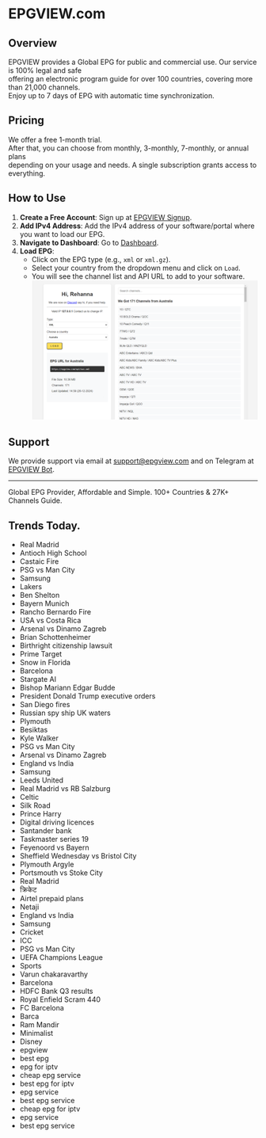 # EPGVIEW.com



## Overview
EPGVIEW provides a Global EPG for public and commercial use. Our service is 100% legal and safe\
offering an electronic program guide for over 100 countries, covering more than 21,000 channels.\
Enjoy up to 7 days of EPG with automatic time synchronization.

## Pricing
We offer a free 1-month trial. \
After that, you can choose from monthly, 3-monthly, 7-monthly, or annual plans \
depending on your usage and needs. A single subscription grants access to everything.

## How to Use
1. **Create a Free Account**: Sign up at [EPGVIEW Signup](https://epgview.com/signup.php).
2. **Add IPv4 Address**: Add the IPv4 address of your software/portal where you want to load our EPG.
3. **Navigate to Dashboard**: Go to [Dashboard](https://epgview.com/dashboard.php).
4. **Load EPG**:
   - Click on the EPG type (e.g., `xml` or `xml.gz`).
   - Select your country from the dropdown menu and click on `Load`.
   - You will see the channel list and API URL to add to your software.
![EPGVIEW](img/dashboard.png)
## Support
We provide support via email at [support@epgview.com](mailto:support@epgview.com) and on Telegram at [EPGVIEW Bot](https://t.me/epgview_bot).

---

Global EPG Provider, Affordable and Simple. 100+ Countries & 27K+ Channels Guide.

## Trends Today.

- Real Madrid
- Antioch High School
- Castaic Fire
- PSG vs Man City
- Samsung
- Lakers
- Ben Shelton
- Bayern Munich
- Rancho Bernardo Fire
- USA vs Costa Rica
- Arsenal vs Dinamo Zagreb
- Brian Schottenheimer
- Birthright citizenship lawsuit
- Prime Target
- Snow in Florida
- Barcelona
- Stargate AI
- Bishop Mariann Edgar Budde
- President Donald Trump executive orders
- San Diego fires
- Russian spy ship UK waters
- Plymouth
- Besiktas
- Kyle Walker
- PSG vs Man City
- Arsenal vs Dinamo Zagreb
- England vs India
- Samsung
- Leeds United
- Real Madrid vs RB Salzburg
- Celtic
- Silk Road
- Prince Harry
- Digital driving licences
- Santander bank
- Taskmaster series 19
- Feyenoord vs Bayern
- Sheffield Wednesday vs Bristol City
- Plymouth Argyle
- Portsmouth vs Stoke City
- Real Madrid
- क्रिकेट
- Airtel prepaid plans
- Netaji
- England vs India
- Samsung
- Cricket
- ICC
- PSG vs Man City
- UEFA Champions League
- Sports
- Varun chakaravarthy
- Barcelona
- HDFC Bank Q3 results
- Royal Enfield Scram 440
- FC Barcelona
- Barca
- Ram Mandir
- Minimalist
- Disney
- epgview
- best epg
- epg for iptv
- cheap epg service
- best epg for iptv
- epg service
- best epg service
- cheap epg for iptv
- epg service
- best epg service
